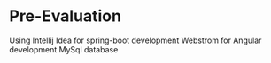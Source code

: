# Pre-Evaluation

Using 
Intellij Idea for spring-boot development
Webstrom for Angular development
MySql database
